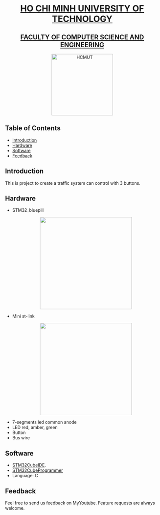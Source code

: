 <a href="https://hcmut.edu.vn/en">
  <h1 align="center"> HO CHI MINH UNIVERSITY OF TECHNOLOGY </h1>
</a>
<a href="https://cse.hcmut.edu.vn/">
  <h2 align="center"> FACULTY OF COMPUTER SCIENCE AND ENGINEERING </h2>
</a>
<p align="center">
  <a href="https://hcmut.edu.vn/en">
    <img alt="HCMUT" title="HCMUT" src="https://e-learning.hcmut.edu.vn/pluginfile.php/1/core_admin/logocompact/300x300/1685588876/logoBK.png" width="200">
  </a>
</p>


<!-- START doctoc generated TOC please keep comment here to allow auto update -->
<!-- DON'T EDIT THIS SECTION, INSTEAD RE-RUN doctoc TO UPDATE -->
## Table of Contents

- [Introduction](#introduction)
- [Hardware](#hardware)
- [Software](#software)
- [Feedback](#feedback)



<!-- END doctoc generated TOC please keep comment here to allow auto update -->

## Introduction
This is project to create a traffic system can control with 3 buttons.

## Hardware
- STM32_bluepill
  <p align="center">
  <img src = "https://revspace.nl/images/thumb/d/d0/HTB1PemDJpXXXXXHXpXXq6xXFXXXM.jpg/525px-HTB1PemDJpXXXXXHXpXXq6xXFXXXM.jpg" width=300>
  </p>
- Mini st-link
    <p align="center">
  <img src = "https://th.bing.com/th/id/R.88bef7492e86f3e24a900d5ffb52ebd5?rik=CJJ9Bo9uV29x0g&pid=ImgRaw&r=0" width=300>
  </p>
- 7-segments led common anode
- LED red, amber, green
- Button
- Bus wire

## Software

- [STM32CubeIDE](https://www.st.com/en/development-tools/stm32cubeide.html).
- [STM32CubeProgrammer](https://www.st.com/en/development-tools/stm32-programmers.html)
- Language: C

## Feedback

Feel free to send us feedback on [MyYoutube](https://www.youtube.com/watch?v=TJeQ9K8IfjY). Feature requests are always welcome.
